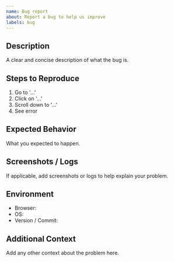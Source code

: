 ```yaml
---
name: Bug report
about: Report a bug to help us improve
labels: bug
---
```


## Description

A clear and concise description of what the bug is.

## Steps to Reproduce

1. Go to '...'
2. Click on '...'
3. Scroll down to '...'
4. See error

## Expected Behavior

What you expected to happen.

## Screenshots / Logs

If applicable, add screenshots or logs to help explain your problem.

## Environment

- Browser:
- OS:
- Version / Commit:

## Additional Context

Add any other context about the problem here.
